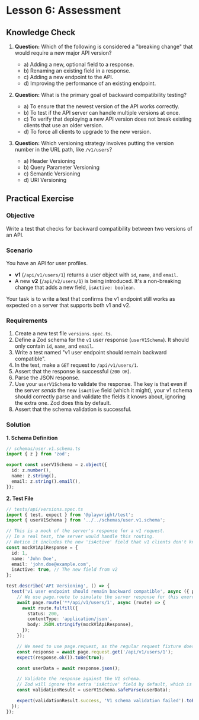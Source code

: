 # Lesson 6: Assessment

## Knowledge Check

1.  **Question:** Which of the following is considered a "breaking change" that would require a new major API version?
    *   a) Adding a new, optional field to a response.
    *   b) Renaming an existing field in a response.
    *   c) Adding a new endpoint to the API.
    *   d) Improving the performance of an existing endpoint.

2.  **Question:** What is the primary goal of backward compatibility testing?
    *   a) To ensure that the newest version of the API works correctly.
    *   b) To test if the API server can handle multiple versions at once.
    *   c) To verify that deploying a new API version does not break existing clients that use an older version.
    *   d) To force all clients to upgrade to the new version.

3.  **Question:** Which versioning strategy involves putting the version number in the URL path, like `/v1/users`?
    *   a) Header Versioning
    *   b) Query Parameter Versioning
    *   c) Semantic Versioning
    *   d) URI Versioning

## Practical Exercise

### Objective

Write a test that checks for backward compatibility between two versions of an API.

### Scenario

You have an API for user profiles.
-   **v1** (`/api/v1/users/1`) returns a user object with `id`, `name`, and `email`.
-   A new **v2** (`/api/v2/users/1`) is being introduced. It's a non-breaking change that adds a new field, `isActive: boolean`.

Your task is to write a test that confirms the v1 endpoint still works as expected on a server that supports both v1 and v2.

### Requirements

1.  Create a new test file `versions.spec.ts`.
2.  Define a Zod schema for the `v1` user response (`userV1Schema`). It should only contain `id`, `name`, and `email`.
3.  Write a test named "v1 user endpoint should remain backward compatible".
4.  In the test, make a `GET` request to `/api/v1/users/1`.
5.  Assert that the response is successful (`200 OK`).
6.  Parse the JSON response.
7.  Use your `userV1Schema` to validate the response. The key is that even if the server *sends* the new `isActive` field (which it might), your v1 schema should correctly parse and validate the fields it knows about, ignoring the extra one. Zod does this by default.
8.  Assert that the schema validation is successful.

### Solution

**1. Schema Definition**

```typescript
// schemas/user.v1.schema.ts
import { z } from 'zod';

export const userV1Schema = z.object({
  id: z.number(),
  name: z.string(),
  email: z.string().email(),
});
```

**2. Test File**

```typescript
// tests/api/versions.spec.ts
import { test, expect } from '@playwright/test';
import { userV1Schema } from '../../schemas/user.v1.schema';

// This is a mock of the server's response for a v1 request.
// In a real test, the server would handle this routing.
// Notice it includes the new 'isActive' field that v1 clients don't know about.
const mockV1ApiResponse = {
  id: 1,
  name: 'John Doe',
  email: 'john.doe@example.com',
  isActive: true, // The new field from v2
};

test.describe('API Versioning', () => {
  test('v1 user endpoint should remain backward compatible', async ({ page }) => {
    // We use page.route to simulate the server response for this exercise.
    await page.route('**/api/v1/users/1', async (route) => {
      await route.fulfill({
        status: 200,
        contentType: 'application/json',
        body: JSON.stringify(mockV1ApiResponse),
      });
    });

    // We need to use page.request, as the regular request fixture doesn't share routes.
    const response = await page.request.get('/api/v1/users/1');
    expect(response.ok()).toBe(true);

    const userData = await response.json();

    // Validate the response against the V1 schema.
    // Zod will ignore the extra 'isActive' field by default, which is what we want to test.
    const validationResult = userV1Schema.safeParse(userData);

    expect(validationResult.success, 'V1 schema validation failed').toBe(true);
  });
});